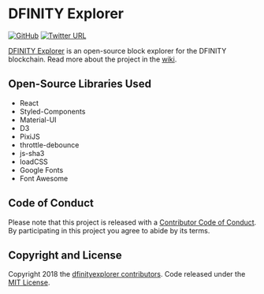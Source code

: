 # DFINITY Explorer
[![GitHub](https://img.shields.io/github/license/mashape/apistatus.svg)](https://github.com/dfinityexplorer/dfinityexplorer/blob/master/LICENSE)
[![Twitter URL](https://img.shields.io/twitter/url/http/shields.io.svg?style=social)](https://twitter.com/dfinityexplorer)

[DFINITY Explorer](https://www.dfinityexplorer.org/) is an open-source block explorer for the DFINITY blockchain. Read more about the project in the [wiki](https://github.com/dfinityexplorer/dfinityexplorer/wiki).

## Open-Source Libraries Used
* React
* Styled-Components
* Material-UI
* D3
* PixiJS
* throttle-debounce
* js-sha3
* loadCSS
* Google Fonts
* Font Awesome

## Code of Conduct

Please note that this project is released with a [Contributor Code of Conduct](https://github.com/dfinityexplorer/dfinityexplorer/blob/master/CODE_OF_CONDUCT.md). By participating in this project you agree to abide by its terms.

## Copyright and License

Copyright 2018 the [dfinityexplorer contributors](https://github.com/dfinityexplorer/dfinityexplorer/graphs/contributors). Code released under the [MIT License](https://github.com/dfinityexplorer/dfinityexplorer/blob/master/LICENSE).
